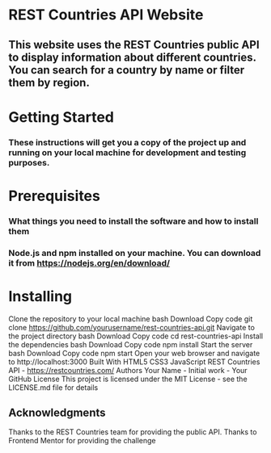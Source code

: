 # REST Countries API Website
## This website uses the REST Countries public API to display information about different countries. You can search for a country by name or filter them by region.

# Getting Started
### These instructions will get you a copy of the project up and running on your local machine for development and testing purposes.

# Prerequisites
### What things you need to install the software and how to install them

### Node.js and npm installed on your machine. You can download it from https://nodejs.org/en/download/

# Installing
Clone the repository to your local machine
bash
Download
Copy code
git clone https://github.com/yourusername/rest-countries-api.git
Navigate to the project directory
bash
Download
Copy code
cd rest-countries-api
Install the dependencies
bash
Download
Copy code
npm install
Start the server
bash
Download
Copy code
npm start
Open your web browser and navigate to http://localhost:3000
Built With
HTML5
CSS3
JavaScript
REST Countries API - https://restcountries.com/
Authors
Your Name - Initial work - Your GitHub
License
This project is licensed under the MIT License - see the LICENSE.md file for details

## Acknowledgments
Thanks to the REST Countries team for providing the public API.
Thanks to Frontend Mentor for providing the challenge